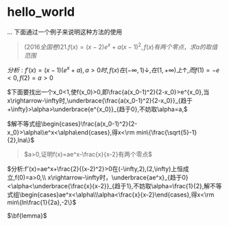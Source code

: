 # hello_world
...
下面通过一个例子来说明这种方法的使用

> $(2016全国卷)21.f(x)=(x-2)e^x+a(x-1)^2,f(x)有两个零点，求a的取值范围$

$分析:f'(x)=(x-1)(e^x+a),a>0时,f(x)在(-\infty,1)\downarrow,在(1,+\infty)上\uparrow,而f(1)=-e<0,f(2)=a>0$

$下面要找出一个x_0<1,使f(x_0)>0,即\frac{a(x_0-1)^2}{2-x_0}>e^{x_0},当x\rightarrow-\infty时,\underbrace{\frac{a(x_0-1)^2}{2-x_0}}_{趋于+\infty}>\alpha>\underbrace{e^{x_0}}_{趋于0},不妨取\alpha=a,$

$解不等式组\begin{cases}\frac{a(x_0-1)^2}{2-x_0}>\alpha\\e^x<\alpha\end{cases},得x<\rm min\{\frac{\sqrt{5}-1}{2},lna\}$

> $a>0,证明f(x)=ae^x-\frac{x}{x-2}有两个零点$

$分析:f'(x)=ae^x+\frac{2}{(x-2)^2}>0在(-\infty,2),(2,\infty)上恒成立,f(0)=a>0,\\ x\rightarrow-\infty时，\underbrace{ae^x}_{趋于0}<\alpha<\underbrace{\frac{x}{x-2}}_{趋于1},不妨取\alpha=\frac{1}{2},解不等式组\begin{cases}ae^x<\alpha\\\alpha<\frac{x}{x-2}\end{cases},得x<\rm min\{ln\frac{1}{2a},-2\}$

$\bf{lemma}$

